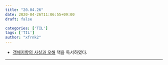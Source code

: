 ```yaml
---
title: "20.04.26"
date: 2020-04-26T11:06:55+09:00
draft: false

categories: ['TIL']
tags: ['TIL']
author: "xfrnk2"
---
```

+ [객체지향의 사실과 오해](http://www.yes24.com/Product/Goods/18249021) 책을 독서하였다.
--- 